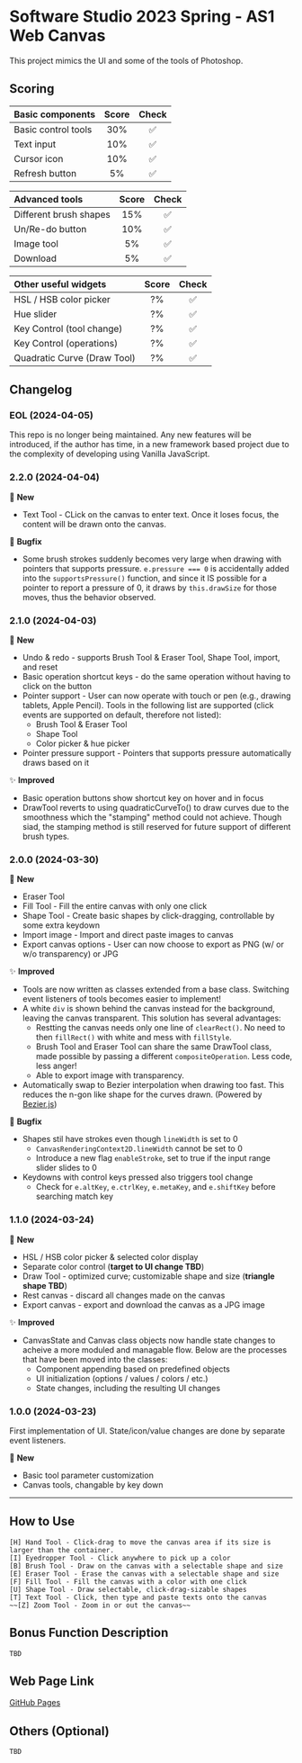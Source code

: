 # Software Studio 2023 Spring - AS1 Web Canvas
This project mimics the UI and some of the tools of Photoshop.

## Scoring

| **Basic components**                        | **Score** | **Check**          |
| :------------------------------------------ | :-------: | :---------------:  |
| Basic control tools                         | 30%       | :white_check_mark: |
| Text input                                  | 10%       | :white_check_mark: |
| Cursor icon                                 | 10%       | :white_check_mark: |
| Refresh button                              | 5%        | :white_check_mark: |

| **Advanced tools**                          | **Score** | **Check**          |
| :------------------------------------------ | :-------: | :---------------:  |
| Different brush shapes                      | 15%       | :white_check_mark: |
| Un/Re-do button                             | 10%       | :white_check_mark: |
| Image tool                                  | 5%        | :white_check_mark: |
| Download                                    | 5%        | :white_check_mark: |

| **Other useful widgets**                    | **Score** | **Check**          |
| :------------------------------------------ | :-------: | :----------------: |
| HSL / HSB color picker                      | ?%        | :white_check_mark: |
| Hue slider                                  | ?%        | :white_check_mark: |
| Key Control (tool change)                   | ?%        | :white_check_mark: |
| Key Control (operations)                    | ?%        | :white_check_mark: |
| Quadratic Curve (Draw Tool)                 | ?%        | :white_check_mark: |

## Changelog
### EOL (2024-04-05)
This repo is no longer being maintained. Any new features will be introduced, if the author has time, in a new framework based project due to the complexity of developing using Vanilla JavaScript.

### 2.2.0 (2024-04-04)
:rocket: **New**
- Text Tool - CLick on the canvas to enter text. Once it loses focus, the content will be drawn onto the canvas.

:bug: **Bugfix**
- Some brush strokes suddenly becomes very large when drawing with pointers that supports pressure. `e.pressure === 0` is accidentally added into the `supportsPressure()` function, and since it IS possible for a pointer to report a pressure of 0, it draws by `this.drawSize` for those moves, thus the behavior observed.

### 2.1.0 (2024-04-03)
:rocket: **New**
- Undo & redo - supports Brush Tool & Eraser Tool, Shape Tool, import, and reset
- Basic operation shortcut keys - do the same operation without having to click on the button
- Pointer support - User can now operate with touch or pen (e.g., drawing tablets, Apple Pencil). Tools in the following list are supported (click events are supported on default, therefore not listed):
    - Brush Tool & Eraser Tool
    - Shape Tool
    - Color picker & hue picker
- Pointer pressure support - Pointers that supports pressure automatically draws based on it

:sparkles: **Improved**
- Basic operation buttons show shortcut key on hover and in focus
- DrawTool reverts to using quadraticCurveTo() to draw curves due to the smoothness which the "stamping" method could not achieve. Though siad, the stamping method is still reserved for future support of different brush types.

### 2.0.0 (2024-03-30)
:rocket: **New**
- Eraser Tool
- Fill Tool - Fill the entire canvas with only one click
- Shape Tool - Create basic shapes by click-dragging, controllable by some extra keydown
- Import image - Import and direct paste images to canvas
- Export canvas options - User can now choose to export as PNG (w/ or w/o transparency) or JPG

:sparkles: **Improved**
- Tools are now written as classes extended from a base class. Switching event listeners of tools becomes easier to implement!
- A white `div` is shown behind the canvas instead for the background, leaving the canvas transparent. This solution has several advantages:
    - Restting the canvas needs only one line of `clearRect()`. No need to then `fillRect()` with white and mess with `fillStyle`.
    - Brush Tool and Eraser Tool can share the same DrawTool class, made possible by passing a different `compositeOperation`. Less code, less anger!
    - Able to export image with transparency.
- Automatically swap to Bezier interpolation when drawing too fast. This reduces the n-gon like shape for the curves drawn. (Powered by [Bezier.js](https://github.com/Pomax/bezierjs))

:bug: **Bugfix**
- Shapes stil have strokes even though `lineWidth` is set to 0
    - `CanvasRenderingContext2D.lineWidth` cannot be set to 0
    - Introduce a new flag `enableStroke`, set to true if the input range slider slides to 0
- Keydowns with control keys pressed also triggers tool change
    - Check for `e.altKey`, `e.ctrlKey`, `e.metaKey`, and `e.shiftKey` before searching match key

### 1.1.0 (2024-03-24)
:rocket: **New**
- HSL / HSB color picker & selected color display
- Separate color control (**target to UI change TBD**)
- Draw Tool - optimized curve; customizable shape and size (**triangle shape TBD**)
- Rest canvas - discard all changes made on the canvas
- Export canvas - export and download the canvas as a JPG image

:sparkles: **Improved**
- CanvasState and Canvas class objects now handle state changes to acheive a more moduled and managable flow. Below are the processes that have been moved into the classes:
    - Component appending based on predefined objects
    - UI initialization (options / values / colors / etc.)
    - State changes, including the resulting UI changes

### 1.0.0 (2024-03-23)
First implementation of UI. State/icon/value changes are done by separate event listeners.

:rocket: **New**
- Basic tool parameter customization
- Canvas tools, changable by key down

---

## How to Use

    [H] Hand Tool - Click-drag to move the canvas area if its size is larger than the container.
    [I] Eyedropper Tool - Click anywhere to pick up a color
    [B] Brush Tool - Draw on the canvas with a selectable shape and size
    [E] Eraser Tool - Erase the canvas with a selectable shape and size
    [F] Fill Tool - Fill the canvas with a color with one click
    [U] Shape Tool - Draw selectable, click-drag-sizable shapes
    [T] Text Tool - Click, then type and paste texts onto the canvas
    ~~[Z] Zoom Tool - Zoom in or out the canvas~~

## Bonus Function Description

    TBD

## Web Page Link
[GitHub Pages](https://ritmohung.github.io/SS-AS1/)

## Others (Optional)

    TBD

